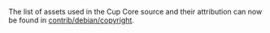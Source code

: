 The list of assets used in the Cup Core source and their attribution can now be found in [contrib/debian/copyright](../contrib/debian/copyright).
